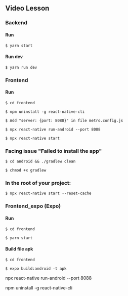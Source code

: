 ## Video Lesson

### Backend

#### Run

    $ yarn start

#### Run dev

    $ yarn run dev

### Frontend

#### Run

    $ cd frontend

    $ npm uninstall -g react-native-cli

    $ Add "server: {port: 8088}" in file metro.config.js

    $ npx react-native run-android --port 8088

    $ npx react-native start

### Facing issue "Failed to install the app"

    $ cd android && ./gradlew clean

    $ chmod +x gradlew

### In the root of your project:

    $ npx react-native start --reset-cache

### Frontend_expo (Expo)

#### Run

    $ cd frontend

    $ yarn start

#### Build file apk

    $ cd frontend

    $ expo build:android -t apk

npx react-native run-android --port 8088

npm uninstall -g react-native-cli
